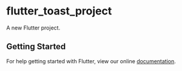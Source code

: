 # flutter_toast_project

A new Flutter project.

## Getting Started

For help getting started with Flutter, view our online
[documentation](https://flutter.io/).
